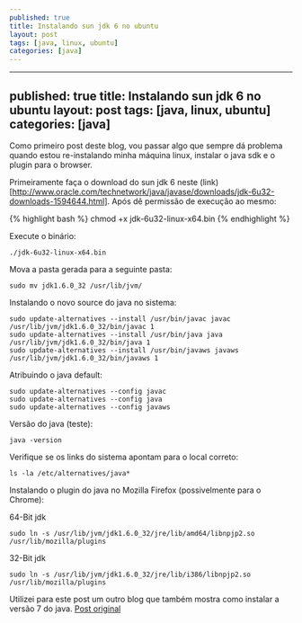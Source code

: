 ```yaml
---
published: true
title: Instalando sun jdk 6 no ubuntu
layout: post
tags: [java, linux, ubuntu]
categories: [java]
---
```

---
published: true
title: Instalando sun jdk 6 no ubuntu
layout: post
tags: [java, linux, ubuntu]
categories: [java]
---
Como primeiro post deste blog, vou passar algo que sempre dá problema quando estou re-instalando minha máquina linux, instalar o java sdk e o plugin para o browser.

Primeiramente faça o download do sun jdk 6 neste (link)[http://www.oracle.com/technetwork/java/javase/downloads/jdk-6u32-downloads-1594644.html].
Após dê permissão de execução ao mesmo:

{% highlight bash %}
chmod +x jdk-6u32-linux-x64.bin
{% endhighlight %}

Execute o binário:

    ./jdk-6u32-linux-x64.bin

Mova a pasta gerada para a seguinte pasta:

    sudo mv jdk1.6.0_32 /usr/lib/jvm/

Instalando o novo source do java no sistema:

    sudo update-alternatives --install /usr/bin/javac javac /usr/lib/jvm/jdk1.6.0_32/bin/javac 1
    sudo update-alternatives --install /usr/bin/java java /usr/lib/jvm/jdk1.6.0_32/bin/java 1
    sudo update-alternatives --install /usr/bin/javaws javaws /usr/lib/jvm/jdk1.6.0_32/bin/javaws 1

Atribuindo o java default:

    sudo update-alternatives --config javac
    sudo update-alternatives --config java
    sudo update-alternatives --config javaws

Versão do java (teste):

    java -version

Verifique se os links do sistema apontam para o local correto:

    ls -la /etc/alternatives/java*

Instalando o plugin do java no Mozilla Firefox (possivelmente para o Chrome):

64-Bit jdk

    sudo ln -s /usr/lib/jvm/jdk1.6.0_32/jre/lib/amd64/libnpjp2.so /usr/lib/mozilla/plugins

32-Bit jdk

    sudo ln -s /usr/lib/jvm/jdk1.6.0_32/jre/lib/i386/libnpjp2.so /usr/lib/mozilla/plugins

Utilizei para este post um outro blog que também mostra como instalar a versão 7 do java. <a href="http://www.devsniper.com/ubuntu-12-04-install-sun-jdk-6-7/" target="_blank">Post original</a>